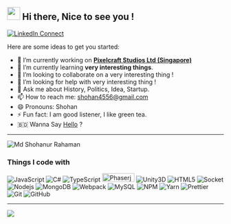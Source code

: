 ## <img src="https://emojis.slackmojis.com/emojis/images/1531849430/4246/blob-sunglasses.gif?1531849430" width="30"/>  Hi there, Nice to see you !

[![LinkedIn Connect](https://img.shields.io/badge/%20-Connect-black?color=14171A&labelColor=212121&logo=linkedin&logoColor=ffffff)](https://www.linkedin.com/in/shohanr/)


<!--
**shohan4556/shohan4556** is a ✨ _special_ ✨ repository because its `README.md` (this file) appears on your GitHub profile.
-->

Here are some ideas to get you started:

- 🔭 I’m currently working on **[Pixelcraft Studios Ltd (Singapore)](https://www.linkedin.com/company/pixelcraft-studios/)**
- 🌱 I’m currently learning **very interesting things**.
- 👯 I’m looking to collaborate on a very interesting thing ! 
- 🤔 I’m looking for help with very interesting thing !
- 💬 Ask me about History, Politics, Idea, Startup.
- 📫 How to reach me: shohan4556@gmail.com
- 😄 Pronouns: Shohan
- ⚡ Fun fact: I am good listener, I like green tea.
- :bangladesh: Wanna Say [Hello](https://hello-shohan.herokuapp.com/) ?

---

<p align="left"> <img src="https://komarev.com/ghpvc/?username=shohan4556&label=Profile%20views&color=0e75b6&style=flat" alt="Md Shohanur Rahaman" /> </p>


### Things I code with
 ![JavaScript](https://img.shields.io/badge/-JavaScript-black?style=flat-square&logo=javascript)
 ![C#](https://img.shields.io/badge/-CSharp-black?style=flat-square&logo=csharp)
 ![TypeScript](https://img.shields.io/badge/-TypeScript-007ACC?style=flat-square&logo=typescript&logoColor=white)
  <img alt="Phaserjs" src="https://raw.githubusercontent.com/photonstorm/phaser/v2.6.2/resources/Phaser%20Logo/2D%20Text/Phaser%202D%20No%20Glow.png" width=75, height=20 />
 ![Unity3D](https://img.shields.io/badge/-Unity3D-000000?style=flat-square&logo=unity&logoColor=white)
 ![HTML5](https://img.shields.io/badge/-HTML5-E34F26?style=flat-square&logo=html5&logoColor=white)
 ![Socket](https://img.shields.io/badge/-Socket.io-E34F26?style=flat-square&logo=socket.io&logoColor=white)
 ![Nodejs](https://img.shields.io/badge/-Nodejs-43853d?style=flat-square&logo=Node.js&logoColor=white)
 ![MongoDB](https://img.shields.io/badge/-MongoDB-13aa52?style=flat-square&logo=mongodb&logoColor=white)
 ![Webpack](https://img.shields.io/badge/-Webpack-8DD6F9?style=flat-square&logo=webpack&logoColor=white)
 ![MySQL](https://img.shields.io/badge/-MySQL-black?style=flat-square&logo=mysql&logoColor=white)
 ![NPM](https://img.shields.io/badge/-NPM-CB3837?style=flat-square&logo=npm&logoColor=white)
 ![Yarn](https://img.shields.io/badge/-Yarn-blue?style=flat-square&logo=yarn&logoColor=white)
 ![Prettier](https://img.shields.io/badge/-Prettier-F7B93E?style=flat-square&logo=prettier&logoColor=white)
 ![Git](https://img.shields.io/badge/-Git-black?style=flat-square&logo=git)
 ![GitHub](https://img.shields.io/badge/-GitHub-181717?style=flat-square&logo=github)
 
 
---

<a href="https://github.com/shohan4556">
  <img align="center" src="https://github-readme-stats.anuraghazra1.vercel.app/api?username=shohan4556&show_icons=true&theme=tokyonight&line_height=40&title_color=FFFFFF"
</a>


